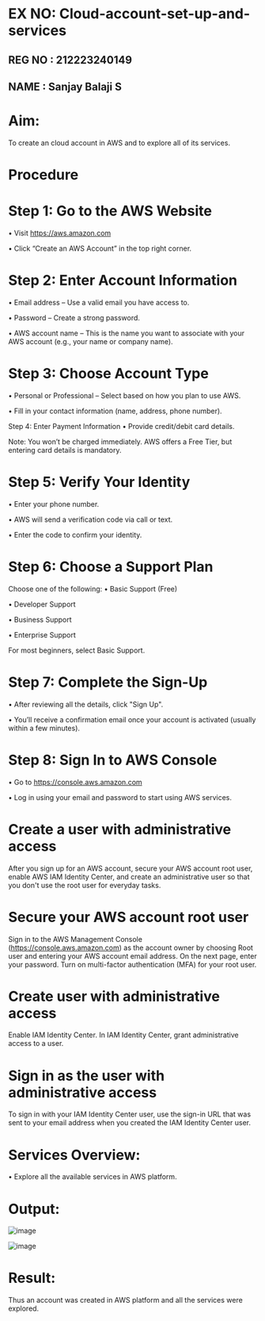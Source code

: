# EX NO: Cloud-account-set-up-and-services
## REG NO : 212223240149
## NAME : Sanjay Balaji S
# Aim:
To create an cloud account in AWS and to explore all of its services.

# Procedure
# Step 1: Go to the AWS Website
• Visit https://aws.amazon.com

• Click “Create an AWS Account” in the top right corner.

# Step 2: Enter Account Information
• Email address – Use a valid email you have access to.

• Password – Create a strong password.

• AWS account name – This is the name you want to associate with your AWS account (e.g., your name or company name).

# Step 3: Choose Account Type
• Personal or Professional – Select based on how you plan to use AWS.

• Fill in your contact information (name, address, phone number).

Step 4: Enter Payment Information
• Provide credit/debit card details.

Note: You won’t be charged immediately. AWS offers a Free Tier, but entering card details is mandatory.

# Step 5: Verify Your Identity
• Enter your phone number.

• AWS will send a verification code via call or text.

• Enter the code to confirm your identity.

# Step 6: Choose a Support Plan
Choose one of the following: • Basic Support (Free)

• Developer Support

• Business Support

• Enterprise Support

For most beginners, select Basic Support.

# Step 7: Complete the Sign-Up
• After reviewing all the details, click "Sign Up".

• You’ll receive a confirmation email once your account is activated (usually within a few minutes).

# Step 8: Sign In to AWS Console
• Go to https://console.aws.amazon.com

• Log in using your email and password to start using AWS services.

# Create a user with administrative access
After you sign up for an AWS account, secure your AWS account root user, enable AWS IAM Identity Center, and create an administrative user so that you don't use the root user for everyday tasks.

# Secure your AWS account root user
Sign in to the AWS Management Console (https://console.aws.amazon.com) as the account owner by choosing Root user and entering your AWS account email address. On the next page, enter your password. Turn on multi-factor authentication (MFA) for your root user.

# Create user with administrative access
Enable IAM Identity Center. In IAM Identity Center, grant administrative access to a user.

# Sign in as the user with administrative access
To sign in with your IAM Identity Center user, use the sign-in URL that was sent to your email address when you created the IAM Identity Center user.

# Services Overview:
• Explore all the available services in AWS platform.

# Output:
![image](https://github.com/user-attachments/assets/cc86a57b-dff6-435c-8b1a-c7362426dd5b)

![image](https://github.com/user-attachments/assets/b32d9c6e-e41b-4419-bb5f-a4845ee4132c)

# Result:
Thus an account was created in AWS platform and all the services were explored.
